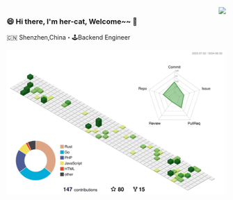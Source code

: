 <img align="right" src="https://github-readme-stats.vercel.app/api?username=her-cat&show_icons=true&icon_color=805AD5&text_color=718096&bg_color=ffffff&hide_title=true" />

### 😄 Hi there, I'm her-cat, Welcome~~ 👋

🇨🇳 Shenzhen,China・🕹Backend Engineer

![](https://github.com/her-cat/her-cat/blob/master/profile-3d-contrib/profile-green-animate.svg?raw=true)
